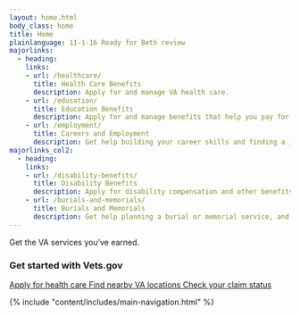 ```yaml
---
layout: home.html
body_class: home
title: Home
plainlanguage: 11-1-16 Ready for Beth review
majorlinks:
  - heading:
    links: 
    - url: /healthcare/
      title: Health Care Benefits
      description: Apply for and manage VA health care.
    - url: /education/
      title: Education Benefits
      description: Apply for and manage benefits that help you pay for college and training programs.
    - url: /employment/
      title: Careers and Employment
      description: Get help building your career skills and finding a job.
majorlinks_col2:
  - heading:
    links: 
    - url: /disability-benefits/
      title: Disability Benefits
      description: Apply for disability compensation and other benefits for conditions related to your military service.
    - url: /burials-and-memorials/
      title: Burials and Memorials
      description: Get help planning a burial or memorial service, and find out how to get survivor and dependent benefits.
---
```

<div class="homepage-hero">
  <div class="homepage-hero-image usa-grid"> 
    <div class="homepage-hero-title">Get the VA services you’ve earned.</div>
  </div>
</div>

<div class="popular-container row">
<h3>Get started with Vets.gov</h3>
<div class="va-flex">   
  <a href="/healthcare/apply/" class="usa-button usa-button-outline">
    Apply for health care
  </a>

  <a href="/facilities/" class="usa-button usa-button-outline">
    Find nearby VA locations
  </a>

  <a href="/track-claims/" class="usa-button usa-button-outline">
    Check your claim status
  </a>
</div>

<div class="main" role="main">
  <div class="va-h-ruled--stars"></div>

  {% include "content/includes/main-navigation.html" %}
</div>
